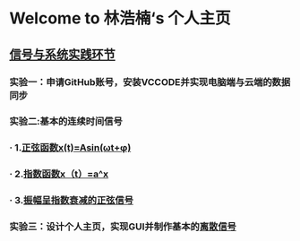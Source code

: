 #                  Welcome to 林浩楠‘s 个人主页

## [信号与系统实践环节](https://github.com/243459529/XinHaoXiTong)
### 实验一：申请GitHub账号，安装VCCODE并实现电脑端与云端的数据同步
### 实验二:基本的连续时间信号
###    · 1.[正弦函数x(t)=Asin(ωt+φ)](https://github.com/243459529/XinHaoXiTong/blob/master/sin.py)
###    · 2.[指数函数x（t）=a^x](https://github.com/243459529/XinHaoXiTong/blob/master/ZHIshu.py)
###    · 3.[振幅呈指数衰减的正弦信号](https://github.com/243459529/XinHaoXiTong/blob/master/PIT3.py)
### 实验三：设计个人主页，实现GUI并制作基本的[离散信号](https://github.com/243459529/XinHaoXiTong/blob/master/%E5%AE%9E%E9%AA%8C%E4%B8%89%E6%8C%89%E9%92%AE.py)

